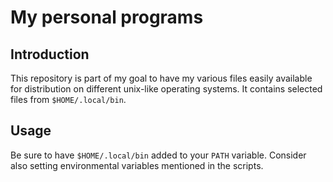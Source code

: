 # My personal programs #

## Introduction ##
This repository is part of my goal to have my various files easily available for
distribution on different unix-like operating systems. It contains selected
files from `$HOME/.local/bin`.

## Usage ##
Be sure to have `$HOME/.local/bin` added to your `PATH` variable. Consider also
setting environmental variables mentioned in the scripts.
